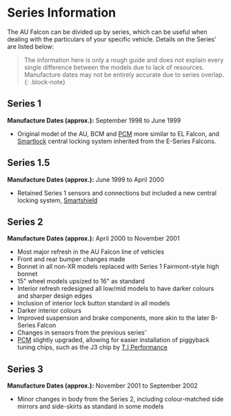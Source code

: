 # Series Information

The AU Falcon can be divided up by series, which can be useful when dealing with the particulars of your specific vehicle. Details on the Series' are listed below:

> The information here is only a rough guide and does not explain every single difference between the models due to lack of resources. Manufacture dates may not be entirely accurate due to series overlap.
{: .block-note}

## Series 1

**Manufacture Dates (approx.):** September 1998 to June 1999

- Original model of the AU, BCM and [PCM](../../PCMBCM/PCM/PCM.md) more similar to EL Falcon, and [Smartlock](../../PCMBCM/Keyfob/Keyfob.md#s1-smartlock) central locking system inherited from the E-Series Falcons.

## Series 1.5

**Manufacture Dates (approx.):** June 1999 to April 2000

- Retained Series 1 sensors and connections but included a new central locking system, [Smartshield](../../PCMBCM/Keyfob/Keyfob.md#s2s3-smartshield)

## Series 2

**Manufacture Dates (approx.):** April 2000 to November 2001

- Most major refresh in the AU Falcon line of vehicles
- Front and rear bumper changes made
- Bonnet in all non-XR models replaced with Series 1 Fairmont-style high bonnet
- 15" wheel models upsized to 16" as standard
- Interior refresh redesigned all low/mid models to have darker colours and sharper design edges
- Inclusion of interior lock button standard in all models
- Darker interior colours
- Improved suspension and brake components, more akin to the later B-Series Falcon
- Changes in sensors from the previous series'
- [PCM](../../PCMBCM/PCM/PCM.md) slightly upgraded, allowing for easier installation of piggyback tuning chips, such as the J3 chip by [T.I Performance](../../Credits.md#sources)

## Series 3

**Manufacture Dates (approx.):** November 2001 to September 2002

- Minor changes in body from the Series 2, including colour-matched side mirrors and side-skirts as standard in some models